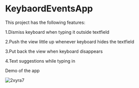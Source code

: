 # KeybaordEventsApp

This project has the following features:

1.Dismiss keyboard when typing it outside textfield

2.Push the view little up whenever keyboard hides the textfield

3.Put back the view when keyboard disappears

4.Text suggestions while typing in

Demo of the app

![2xyra7](https://user-images.githubusercontent.com/6167632/55681444-62198a80-5944-11e9-91d5-5d44bb38bde8.gif)
